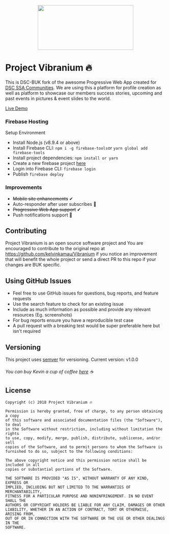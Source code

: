 <p align="center">
<img width="300" height="140"  src="https://github.com/DSCBUK/Vibranium/blob/master/images/vibranium.png">
</p>

# Project Vibranium 🔥

This is DSC-BUK fork of the awesome Progressive Web App created for [DSC SSA Communities](https://github.com/DSCLEADSAfrica). We are using this a platform for profile creation as well as platform to showcase our members success stories, upcoming and past events in pictures & event slides to the world.

[Live Demo](https://dsc-buk.firebaseapp.com)

### Firebase Hosting

Setup Environment

-   Install Node.js (v8.9.4 or above)
-   Install Firebase CLI: `npm i -g firebase-tools`or `yarn global add firebase-tools`
-   Install project dependencies: `npm install or yarn`
-   Create a new firebase project [here](https://console.firebase.google.com/)
-   Login into Firebase CLI: `firebase login`
-   Publish `firebase deploy`

### Improvements

-   <s>Mobile site enhancements</s> ✔
-   Auto-responder after user subscribes 💯
-   <s>Progressive Web App support</s> ✔
-   Push notifications support 📢

## Contributing

Project Vibranium is an open source software project and You are encouraged to contribute to the original repo at https://github.com/kelvinkamau/Vibranium if you notice an improvement that will benefit the whole project or send a direct PR to this repo if your changes are BUK specific.

## Using GitHub Issues

-   Feel free to use GitHub issues for questions, bug reports, and feature requests
-   Use the search feature to check for an existing issue
-   Include as much information as possible and provide any relevant resources (Eg. screenshots)
-   For bug reports ensure you have a reproducible test case
-   A pull request with a breaking test would be super preferable here but isn't required

## Versioning

This project uses [semver](https://semver.org) for versioning. Current version: v1.0.0

###### You can buy Kevin a cup of coffee [here](https://www.buymeacoffee.com/EqeRlzLSc) ☕

## License

```
Copyright (c) 2018 Project Vibranium 🔥

Permission is hereby granted, free of charge, to any person obtaining a copy
of this software and associated documentation files (the "Software"), to deal
in the Software without restriction, including without limitation the rights
to use, copy, modify, merge, publish, distribute, sublicense, and/or sell
copies of the Software, and to permit persons to whom the Software is
furnished to do so, subject to the following conditions:

The above copyright notice and this permission notice shall be included in all
copies or substantial portions of the Software.

THE SOFTWARE IS PROVIDED "AS IS", WITHOUT WARRANTY OF ANY KIND, EXPRESS OR
IMPLIED, INCLUDING BUT NOT LIMITED TO THE WARRANTIES OF MERCHANTABILITY,
FITNESS FOR A PARTICULAR PURPOSE AND NONINFRINGEMENT. IN NO EVENT SHALL THE
AUTHORS OR COPYRIGHT HOLDERS BE LIABLE FOR ANY CLAIM, DAMAGES OR OTHER
LIABILITY, WHETHER IN AN ACTION OF CONTRACT, TORT OR OTHERWISE, ARISING FROM,
OUT OF OR IN CONNECTION WITH THE SOFTWARE OR THE USE OR OTHER DEALINGS IN THE
SOFTWARE.
```
